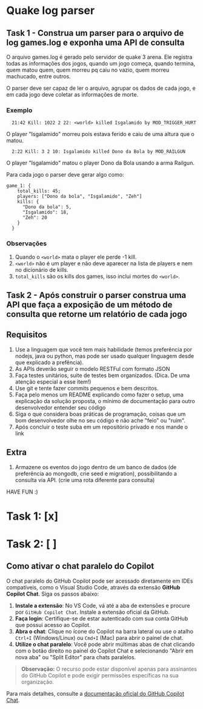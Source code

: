 # Quake log parser

## Task 1 - Construa um parser para o arquivo de log games.log e exponha uma API de consulta

O arquivo games.log é gerado pelo servidor de quake 3 arena. Ele registra todas as informações dos jogos, quando um jogo começa, quando termina, quem matou quem, quem morreu pq caiu no vazio, quem morreu machucado, entre outros.

O parser deve ser capaz de ler o arquivo, agrupar os dados de cada jogo, e em cada jogo deve coletar as informações de morte.

### Exemplo

      21:42 Kill: 1022 2 22: <world> killed Isgalamido by MOD_TRIGGER_HURT

  O player "Isgalamido" morreu pois estava ferido e caiu de uma altura que o matou.

      2:22 Kill: 3 2 10: Isgalamido killed Dono da Bola by MOD_RAILGUN

  O player "Isgalamido" matou o player Dono da Bola usando a arma Railgun.

Para cada jogo o parser deve gerar algo como:

    game_1: {
        total_kills: 45;
        players: ["Dono da bola", "Isgalamido", "Zeh"]
        kills: {
          "Dono da bola": 5,
          "Isgalamido": 18,
          "Zeh": 20
        }
      }

### Observações

1. Quando o `<world>` mata o player ele perde -1 kill.
2. `<world>` não é um player e não deve aparecer na lista de players e nem no dicionário de kills.
3. `total_kills` são os kills dos games, isso inclui mortes do `<world>`.

## Task 2 - Após construir o parser construa uma API que faça a exposição de um método de consulta que retorne um relatório de cada jogo

## Requisitos

1. Use a linguagem que você tem mais habilidade (temos preferência por nodejs, java ou python, mas pode ser usado qualquer linguagem desde que explicado a prefência).
2. As APIs deverão seguir o modelo RESTFul  com formato JSON
3. Faça testes unitários, suite de testes bem organizados. (Dica. De uma atenção especial a esse item!)
4. Use git e tente fazer commits pequenos e bem descritos.
5. Faça pelo menos um README explicando como fazer o setup, uma explicação da solução proposta, o mínimo de documentação para outro desenvolvedor entender seu código
6. Siga o que considera boas práticas de programação, coisas que um bom desenvolvedor olhe no seu código e não ache "feio" ou "ruim".
7. Após concluir o teste suba em um repositório privado e nos mande o link

## Extra

1. Armazene os eventos do jogo dentro de um banco de dados (de preferência ao mongodb, crie seed e migration), possibilitando a consulta via API. (crie uma rota diferente para consulta)

HAVE FUN :)

# Task 1: [x]
# Task 2: [ ]

## Como ativar o chat paralelo do Copilot

O chat paralelo do GitHub Copilot pode ser acessado diretamente em IDEs compatíveis, como o Visual Studio Code, através da extensão **GitHub Copilot Chat**. Siga os passos abaixo:

1. **Instale a extensão**: No VS Code, vá até a aba de extensões e procure por `GitHub Copilot Chat`. Instale a extensão oficial da GitHub.
2. **Faça login**: Certifique-se de estar autenticado com sua conta GitHub que possui acesso ao Copilot.
3. **Abra o chat**: Clique no ícone do Copilot na barra lateral ou use o atalho `Ctrl+I` (Windows/Linux) ou `Cmd+I` (Mac) para abrir o painel de chat.
4. **Utilize o chat paralelo**: Você pode abrir múltimas abas de chat clicando com o botão direito no painel do Copilot Chat e selecionando "Abrir em nova aba" ou "Split Editor" para chats paralelos.

> **Observação:** O recurso pode estar disponível apenas para assinantes do GitHub Copilot e pode exigir permissões específicas na sua organização.

Para mais detalhes, consulte a [documentação oficial do GitHub Copilot Chat](https://docs.github.com/pt/copilot/getting-started-with-github-copilot/github-copilot-chat).